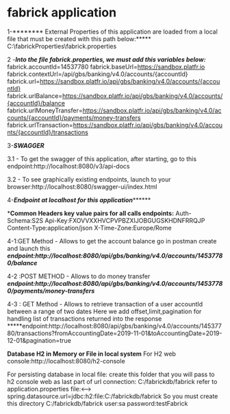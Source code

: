 # fabrick application

1-******** External Properties of this application are loaded from a local file that must be created with this path below:*****
C:\fabrickProperties\fabrick.properties

2 -*****Into the file fabrick.properties, we must add this variables below:*****
fabrick.accountId=14537780
fabrick.baseUrl=https://sandbox.platfr.io
fabrick.contextUrl=/api/gbs/banking/v4.0/accounts/{accountId}
fabrick.url=https://sandbox.platfr.io/api/gbs/banking/v4.0/accounts/{accountId}
fabrick.urlBalance=https://sandbox.platfr.io/api/gbs/banking/v4.0/accounts/{accountId}/balance
fabrick.urlMoneyTransfer=https://sandbox.platfr.io/api/gbs/banking/v4.0/accounts/{accountId}/payments/money-transfers
fabrick.urlTransaction=https://sandbox.platfr.io/api/gbs/banking/v4.0/accounts/{accountId}/transactions

3-*******SWAGGER*******

  3.1 - To get the swagger of this application, after starting, go to this endpoint:http://localhost:8080/v3/api-docs

  3.2 - To see graphically existing endpoints, launch to your browser:http://localhost:8080/swagger-ui/index.html

4-*****Endpoint at localhost for this application***********

   *********Common Headers key value pairs for all calls endpoints:********
   Auth-Schema:S2S
   Api-Key:FXOVVXXHVCPVPBZXIJOBGUGSKHDNFRRQJP
   Content-Type:application/json
   X-Time-Zone:Europe/Rome

  4-1:GET Method - Allows to get the account balance go in postman create and launch this *****endpoint:http://localhost:8080/api/gbs/banking/v4.0/accounts/14537780/balance*****				    
  
  
  4-2 :POST METHOD - Allows to do money transfer 
*****endpoint:http://localhost:8080/api/gbs/banking/v4.0/accounts/14537780/payments/money-transfers*****
  
  
  4-3 : GET Method - Allows to retrieve transaction of a user accountId between a range of two dates
  Here we add offset,limit,pagination for handling list of transactions returned into the response
*****endpoint:http://localhost:8080/api/gbs/banking/v4.0/accounts/14537780/transactions?fromAccountingDate=2019-11-01&toAccountingDate=2019-12-01&pagination=true

****Database H2 in Memory or File in local system****
For H2 web console:http://localhost:8080/h2-console

For persisting database in local file: create this folder that you will pass to h2 console web as last part of url connection:
C:/fabrickdb/fabrick
refer to application.properties file:<--> spring.datasource.url=jdbc:h2:file:C:/fabrickdb/fabrick
So you must create this directory C:/fabrickdb/fabrick
user:sa
password:testFabrick
  